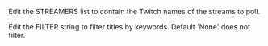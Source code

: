 Edit the STREAMERS list to contain the Twitch names of the streams to poll.

Edit the FILTER string to filter titles by keywords. Default 'None' does not filter.
